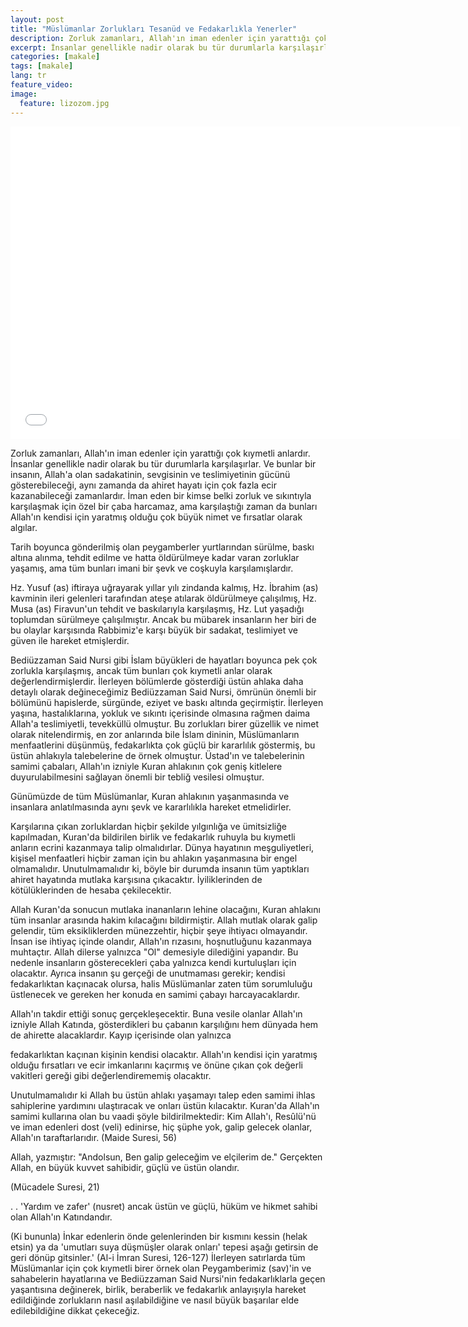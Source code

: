 ```yaml
---
layout: post
title: "Müslümanlar Zorlukları Tesanüd ve Fedakarlıkla Yenerler"
description: Zorluk zamanları, Allah'ın iman edenler için yarattığı çok kıymetli anlardır.
excerpt: İnsanlar genellikle nadir olarak bu tür durumlarla karşılaşırlar. Ve bunlar bir insanın, Allah'a olan sadakatinin, sevgisinin ve teslimiyetinin gücünü gösterebileceği, aynı zamanda da ahiret hayatı için çok fazla ecir kazanabileceği zamanlardır.
categories: [makale]
tags: [makale]
lang: tr
feature_video: 
image:
  feature: lizozom.jpg
---
```


<div class="responsive-wrap">
<iframe src="//1drv.ms/v/s!Ai_zRyEX8aEjiRrsJJBPmqaarcwk" scrolling="no" frameborder="0"  width="720" height="500" allowfullscreen="true" webkitallowfullscreen="true" mozallowfullscreen="true"></iframe>
</div>

Zorluk zamanları, Allah'ın iman edenler için yarattığı çok kıymetli anlardır. İnsanlar genellikle nadir olarak bu tür durumlarla karşılaşırlar. Ve bunlar bir insanın, Allah'a olan sadakatinin, sevgisinin ve teslimiyetinin gücünü gösterebileceği, aynı zamanda da ahiret hayatı için çok fazla ecir kazanabileceği zamanlardır. İman eden bir kimse belki zorluk ve sıkıntıyla karşılaşmak için özel bir çaba harcamaz, ama karşılaştığı zaman da bunları Allah'ın kendisi için yaratmış olduğu çok büyük nimet ve fırsatlar olarak algılar.

Tarih boyunca gönderilmiş olan peygamberler yurtlarından sürülme, baskı altına alınma, tehdit edilme ve hatta öldürülmeye kadar varan zorluklar yaşamış, ama tüm bunları imani bir şevk ve coşkuyla karşılamışlardır.

Hz. Yusuf (as) iftiraya uğrayarak yıllar yılı zindanda kalmış, Hz. İbrahim (as) kavminin ileri gelenleri tarafından ateşe atılarak öldürülmeye çalışılmış, Hz. Musa (as) Firavun'un tehdit ve baskılarıyla karşılaşmış, Hz. Lut yaşadığı toplumdan sürülmeye çalışılmıştır. Ancak bu mübarek insanların her biri de bu olaylar karşısında Rabbimiz'e karşı büyük bir sadakat, teslimiyet ve güven ile hareket etmişlerdir.

Bediüzzaman Said Nursi gibi İslam büyükleri de hayatları boyunca pek çok zorlukla karşılaşmış, ancak tüm bunları çok kıymetli anlar olarak değerlendirmişlerdir. İlerleyen bölümlerde gösterdiği üstün ahlaka daha detaylı olarak değineceğimiz Bediüzzaman Said Nursi, ömrünün önemli bir bölümünü hapislerde, sürgünde, eziyet ve baskı altında geçirmiştir. İlerleyen yaşına, hastalıklarına, yokluk ve sıkıntı içerisinde olmasına rağmen daima Allah'a teslimiyetli, tevekküllü olmuştur. Bu zorlukları birer güzellik ve nimet olarak nitelendirmiş, en zor anlarında bile İslam dininin, Müslümanların menfaatlerini düşünmüş, fedakarlıkta çok güçlü bir kararlılık göstermiş, bu üstün ahlakıyla talebelerine de örnek olmuştur. Üstad'ın ve talebelerinin samimi çabaları, Allah'ın izniyle Kuran ahlakının çok geniş kitlelere duyurulabilmesini sağlayan önemli bir tebliğ vesilesi olmuştur.

Günümüzde de tüm Müslümanlar, Kuran ahlakının yaşanmasında ve insanlara anlatılmasında aynı şevk ve kararlılıkla hareket etmelidirler.

Karşılarına çıkan zorluklardan hiçbir şekilde yılgınlığa ve ümitsizliğe kapılmadan, Kuran'da bildirilen birlik ve fedakarlık ruhuyla bu kıymetli anların ecrini kazanmaya talip olmalıdırlar. Dünya hayatının meşguliyetleri, kişisel menfaatleri hiçbir zaman için bu ahlakın yaşanmasına bir engel olmamalıdır. Unutulmamalıdır ki, böyle bir durumda insanın tüm yaptıkları ahiret hayatında mutlaka karşısına çıkacaktır. İyiliklerinden de kötülüklerinden de hesaba çekilecektir.

Allah Kuran'da sonucun mutlaka inananların lehine olacağını, Kuran ahlakını tüm insanlar arasında hakim kılacağını bildirmiştir. Allah mutlak olarak galip gelendir, tüm eksikliklerden münezzehtir, hiçbir şeye ihtiyacı olmayandır. İnsan ise ihtiyaç içinde olandır, Allah'ın rızasını, hoşnutluğunu kazanmaya muhtaçtır. Allah dilerse yalnızca "Ol" demesiyle dilediğini yapandır. Bu nedenle insanların gösterecekleri çaba yalnızca kendi kurtuluşları için olacaktır. Ayrıca insanın şu gerçeği de unutmaması gerekir; kendisi fedakarlıktan kaçınacak olursa, halis Müslümanlar zaten tüm sorumluluğu üstlenecek ve gereken her konuda en samimi çabayı harcayacaklardır.

Allah'ın takdir ettiği sonuç gerçekleşecektir. Buna vesile olanlar Allah'ın izniyle Allah Katında, gösterdikleri bu çabanın karşılığını hem dünyada hem de ahirette alacaklardır. Kayıp içerisinde olan yalnızca

fedakarlıktan kaçınan kişinin kendisi olacaktır. Allah'ın kendisi için yaratmış olduğu fırsatları ve ecir imkanlarını kaçırmış ve önüne çıkan çok değerli vakitleri gereği gibi değerlendirememiş olacaktır.

Unutulmamalıdır ki Allah bu üstün ahlakı yaşamayı talep eden samimi ihlas sahiplerine yardımını ulaştıracak ve onları üstün kılacaktır. Kuran'da Allah'ın samimi kullarına olan bu vaadi şöyle bildirilmektedir: Kim Allah'ı, Resûlü'nü ve iman edenleri dost (veli) edinirse, hiç şüphe yok, galip gelecek olanlar, Allah'ın taraftarlarıdır. (Maide Suresi, 56)

Allah, yazmıştır: "Andolsun, Ben galip geleceğim ve elçilerim de." Gerçekten Allah, en büyük kuvvet sahibidir, güçlü ve üstün olandır.

(Mücadele Suresi, 21)

. . 'Yardım ve zafer' (nusret) ancak üstün ve güçlü, hüküm ve hikmet sahibi olan Allah'ın Katındandır.

(Ki bununla) İnkar edenlerin önde gelenlerinden bir kısmını kessin (helak etsin) ya da 'umutları suya düşmüşler olarak onları' tepesi aşağı getirsin de geri dönüp gitsinler.' (Al-i İmran Suresi, 126-127) İlerleyen satırlarda tüm Müslümanlar için çok kıymetli birer örnek olan Peygamberimiz (sav)'in ve sahabelerin hayatlarına ve Bediüzzaman Said Nursi'nin fedakarlıklarla geçen yaşantısına değinerek, birlik, beraberlik ve fedakarlık anlayışıyla hareket edildiğinde zorlukların nasıl aşılabildiğine ve nasıl büyük başarılar elde edilebildiğine dikkat çekeceğiz. 
